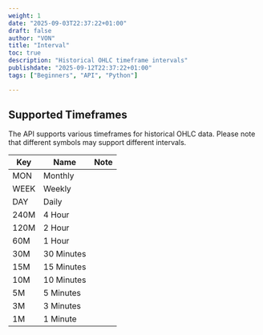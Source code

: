 ```yaml
---
weight: 1
date: "2025-09-03T22:37:22+01:00"
draft: false
author: "VON"
title: "Interval"
toc: true
description: "Historical OHLC timeframe intervals"
publishdate: "2025-09-12T22:37:22+01:00"
tags: ["Beginners", "API", "Python"]

---
```


## Supported Timeframes

The API supports various timeframes for historical OHLC data. Please note that different symbols may support different intervals.

| Key | Name | Note |
|-----|------|------|
| MON | Monthly | |
| WEEK | Weekly | |
| DAY | Daily | |
| 240M | 4 Hour | |
| 120M | 2 Hour | |
| 60M | 1 Hour | |
| 30M | 30 Minutes | |
| 15M | 15 Minutes | |
| 10M | 10 Minutes | |
| 5M | 5 Minutes | |
| 3M | 3 Minutes | |
| 1M | 1 Minute | |
